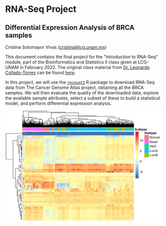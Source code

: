 # RNA-Seq Project
## Differential Expression Analysis of BRCA samples

Cristina Sotomayor Vivas (cristina@lcg.unam.mx)

This document contains the final project for the "Introduction to RNA-Seq" module, part of the Bioinformatics and Statistics II class given at LCG-UNAM in February 2022. The original class material from [Dr. Leonardo Collado-Torres](http://lcolladotor.github.io/) can be found [here](https://lcolladotor.github.io/rnaseq_LCG-UNAM_2022/index.html).

In this project, we will use the [`recount3`](http://rna.recount.bio) R package to download RNA-Seq data from The Cancer Genome Atlas project, obtaining all the BRCA samples. We will then evaluate the quality of the downloaded data, explore the available sample attributes, select a subset of these to build a statistical model, and perform differential expression analysis.

![heatmap_brca_subtype](heatmap.png)
